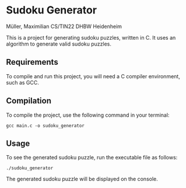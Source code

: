 # Sudoku Generator
Müller, Maximilian CS/TIN22 DHBW Heidenheim

This is a project for generating sudoku puzzles, written in C. It uses an algorithm to generate valid sudoku puzzles.

## Requirements

To compile and run this project, you will need a C compiler environment, such as GCC.

## Compilation

To compile the project, use the following command in your terminal:

```
gcc main.c -o sudoku_generator
```
## Usage

To see the generated sudoku puzzle, run the executable file as follows:
```
./sudoku_generator
```
The generated sudoku puzzle will be displayed on the console.
